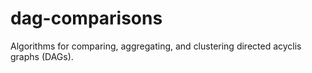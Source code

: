 # dag-comparisons
Algorithms for comparing, aggregating, and clustering directed acyclis graphs (DAGs).
